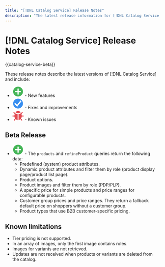 ```yaml
---
title: "[!DNL Catalog Service] Release Notes"
description: "The latest release information for [!DNL Catalog Service] for Adobe Commerce."
---
```


# [!DNL Catalog Service] Release Notes

{{catalog-service-beta}}

These release notes describe the latest versions of [!DNL Catalog Service] and include:

*  ![New](../assets/new.svg) - New features
*  ![Fix](../assets/fix.svg) - Fixes and improvements
*  ![Bug](../assets/bug.svg) - Known issues

## Beta Release

*  ![New](../assets/new.svg) - The `products` and `refineProduct` queries return the following data:
   *  Predefined (system) product attributes.
   *  Dynamic product attributes and filter them by role (product display page/product list page).
   *  Product options.
   *  Product images and filter them by role (PDP/PLP).
   *  A specific price for simple products and price ranges for configurable products.
   *  Customer group prices and price ranges. They return a fallback default price on shoppers without a customer group.
   *  Product types that use B2B customer-specific pricing.

## Known limitations

*  Tier pricing is not supported.
*  In an array of images, only the first image contains roles.
*  Images for variants are not retrieved.
*  Updates are not received when products or variants are deleted from the catalog.
